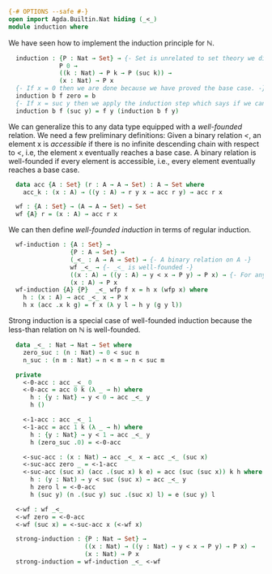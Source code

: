 ```agda
{-# OPTIONS --safe #-}
open import Agda.Builtin.Nat hiding (_<_)
module induction where
```
We have seen how to implement the induction principle for ℕ.
```agda
  induction : {P : Nat → Set} → {- Set is unrelated to set theory we discussed in class. -}
              P 0 →
              ((k : Nat) → P k → P (suc k)) →
              (x : Nat) → P x
  {- If x = 0 then we are done because we have proved the base case. -}
  induction b f zero = b
  {- If x = suc y then we apply the induction step which says if we can prove P y then we can prove P (suc y). We can prove P y by making a recursive call: induction b f y -}
  induction b f (suc y) = f y (induction b f y)
```

We can generalize this to any data type equipped with a *well-founded* relation.
We need a few preliminary definitions:
Given a binary relation _<_, an element x is *accessible* if there is no infinite descending chain with respect to _<_, i.e, the element x eventually reaches a base case.
A binary relation is well-founded if every element is accessible, i.e., every element eventually reaches a base case.
```agda
  data acc {A : Set} (r : A → A → Set) : A → Set where
    acc_k : (x : A) → ((y : A) → r y x → acc r y) → acc r x

  wf : {A : Set} → (A → A → Set) → Set
  wf {A} r = (x : A) → acc r x
```

We can then define *well-founded induction* in terms of regular induction.
```agda
  wf-induction : {A : Set} →
                 {P : A → Set} →
                 (_<_ : A → A → Set) → {- A binary relation on A -}
                 wf _<_ → {- _<_ is well-founded -}
                 ((x : A) → ((y : A) → y < x → P y) → P x) → {- For any x, if for every element y < x, P y then P x -}
                 (x : A) → P x
  wf-induction {A} {P}  _<_ wfp f x = h x (wfp x) where
    h : (x : A) → acc _<_ x → P x
    h x (acc .x k g) = f x (λ y l → h y (g y l))
```

Strong induction is a special case of well-founded induction because the less-than relation on ℕ is well-founded.
```agda
  data _<_ : Nat → Nat → Set where
    zero_suc : (n : Nat) → 0 < suc n
    n_suc : (n m : Nat) → n < m → n < suc m

  private
    <-0-acc : acc _<_ 0
    <-0-acc = acc 0 k (λ _ → h) where
      h : {y : Nat} → y < 0 → acc _<_ y
      h ()

    <-1-acc : acc _<_ 1
    <-1-acc = acc 1 k (λ _ → h) where
      h : {y : Nat} → y < 1 → acc _<_ y
      h (zero_suc .0) = <-0-acc

    <-suc-acc : (x : Nat) → acc _<_ x → acc _<_ (suc x)
    <-suc-acc zero _ = <-1-acc
    <-suc-acc (suc x) (acc .(suc x) k e) = acc (suc (suc x)) k h where
      h : (y : Nat) → y < suc (suc x) → acc _<_ y
      h zero l = <-0-acc
      h (suc y) (n .(suc y) suc .(suc x) l) = e (suc y) l

  <-wf : wf _<_
  <-wf zero = <-0-acc
  <-wf (suc x) = <-suc-acc x (<-wf x)

  strong-induction : {P : Nat → Set} →
                     ((x : Nat) → ((y : Nat) → y < x → P y) → P x) →
                     (x : Nat) → P x
  strong-induction = wf-induction _<_ <-wf
```

